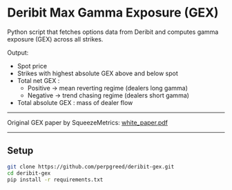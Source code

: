 # Deribit Max Gamma Exposure (GEX)

Python script that fetches options data from Deribit and computes gamma exposure (GEX) across all strikes.

Output:
- Spot price
- Strikes with highest absolute GEX above and below spot
- Total net GEX : 
  - Positive -> mean reverting regime (dealers long gamma)
  - Negative -> trend chasing regime (dealers short gamma)
- Total absolute GEX : mass of dealer flow

---

Original GEX paper by SqueezeMetrics: [white_paper.pdf](https://squeezemetrics.com/download/white_paper.pdf)

---

## Setup

```bash
git clone https://github.com/perpgreed/deribit-gex.git
cd deribit-gex
pip install -r requirements.txt
